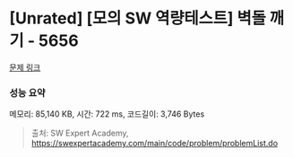 # [Unrated] [모의 SW 역량테스트] 벽돌 깨기 - 5656 

[문제 링크](https://swexpertacademy.com/main/code/problem/problemDetail.do?contestProbId=AWXRQm6qfL0DFAUo) 

### 성능 요약

메모리: 85,140 KB, 시간: 722 ms, 코드길이: 3,746 Bytes



> 출처: SW Expert Academy, https://swexpertacademy.com/main/code/problem/problemList.do